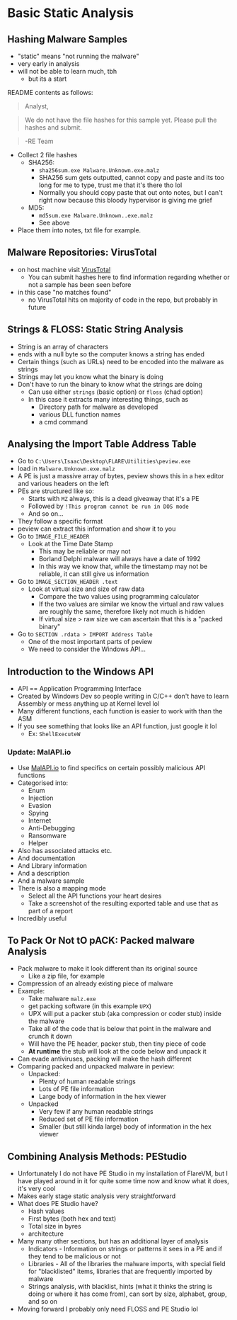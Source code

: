 # Basic Static Analysis

## Hashing Malware Samples

- "static" means "not running the malware"
- very early in analysis
- will not be able to learn much, tbh
  - but its a start

README contents as follows:


> Analyst,

> We do not have the file hashes for this sample yet. Please pull the hashes and submit.

> -RE Team


- Collect 2 file hashes
  - SHA256:
    - `sha256sum.exe Malware.Unknown.exe.malz`
    - SHA256 sum gets outputted, cannot copy and paste and its too long for me to type, trust me that it's there tho lol
    - Normally you should copy paste that out onto notes, but I can't right now because this bloody hypervisor is giving me grief
  - MD5:
    - `md5sum.exe Malware.Unknown..exe.malz`
    - See above
- Place them into notes, txt file for example.

## Malware Repositories: VirusTotal

- on host machine visit [VirusTotal](https://virustotal.com/gui/home/upload)
  - You can submit hashes here to find information regarding whether or not a sample has been seen before
- in this case "no matches found"
  - no VirusTotal hits on majority of code in the repo, but probably in future

## Strings & FLOSS: Static String Analysis

- String is an array of characters
- ends with a null byte so the computer knows a string has ended
- Certain things (such as URLs) need to be encoded into the malware as strings
- Strings may let you know what the binary is doing
- Don't have to run the binary to know what the strings are doing
  - Can use either `strings` (basic option) or `floss` (chad option)
  - In this case it extracts many interesting things, such as
    - Directory path for malware as developed
    - various DLL function names
    - a cmd command

## Analysing the Import Table Address Table

- Go to `C:\Users\Isaac\Desktop\FLARE\Utilities\peview.exe`
- load in `Malware.Unknown.exe.malz`
- A PE is just a massive array of bytes, peview shows this in a hex editor and various headers on the left
- PEs are structured like so:
  - Starts with `MZ` always, this is a dead giveaway that it's a PE
  - Followed by `!This program cannot be run in DOS mode`
  - And so on...
- They follow a specific format
- peview can extract this information and show it to you
- Go to `IMAGE_FILE_HEADER`
  - Look at the Time Date Stamp
    - This may be reliable or may not
    - Borland Delphi malware will always have a date of 1992
    - In this way we know that, while the timestamp may not be reliable, it can still give us information
- Go to `IMAGE_SECTION_HEADER .text`
  - Look at virtual size and size of raw data
    - Compare the two values using programming calculator
    - If the two values are similar we know the virtual and raw values are roughly the same, therefore likely not much is hidden
    - If virtual size > raw size we can ascertain that this is a "packed binary"
- Go to `SECTION .rdata > IMPORT Address Table`
  - One of the most important parts of peview
  - We need to consider the Windows API...

## Introduction to the Windows API

- API == Application Programming Interface
- Created by Windows Dev so people writing in C/C++ don't have to learn Assembly or mess anything up at Kernel level lol
- Many different functions, each function is easier to work with than the ASM
- If you see something that looks like an API function, just google it lol
  - Ex: `ShellExecuteW`

### Update: MalAPI.io

- Use [MalAPI.io](https://malapi.io/) to find specifics on certain possibly malicious API functions
- Categorised into:
  - Enum
  - Injection
  - Evasion
  - Spying
  - Internet
  - Anti-Debugging
  - Ransomware
  - Helper
- Also has associated attacks etc.
- And documentation
- And Library information
- And a description
- And a malware sample
- There is also a mapping mode
  - Select all the API functions your heart desires
  - Take a screenshot of the resulting exported table and use that as part of a report
- Incredibly useful

## To Pack Or Not tO pACK: Packed malware Analysis

- Pack malware to make it look different than its original source
  - Like a zip file, for example
- Compression of an already existing piece of malware
- Example:
  - Take malware `malz.exe`
  - get packing software (in this example `UPX`)
  - UPX will put a packer stub (aka compression or coder stub) inside the malware
  - Take all of the code that is below that point in the malware and crunch it down
  - Will have the PE header, packer stub, then tiny piece of code
  - **At runtime** the stub will look at the code below and unpack it
- Can evade antiviruses, packing will make the hash different
- Comparing packed and unpacked malware in peview:
  - Unpacked:
    - Plenty of human readable strings
    - Lots of PE file information
    - Large body of information in the hex viewer
  - Unpacked
    - Very few if any human readable strings
    - Reduced set of PE file information
    - Smaller (but still kinda large) body of information in the hex viewer

## Combining Analysis Methods: PEStudio

- Unfortunately I do not have PE Studio in my installation of FlareVM, but I have played around in it for quite some time now and know what it does, it's very cool
- Makes early stage static analysis very straightforward
- What does PE Studio have?
  - Hash values
  - First bytes (both hex and text)
  - Total size in byres
  - architecture
- Many many other sections, but has an additional layer of analysis
  - Indicators - Information on strings or patterns it sees in a PE and if they tend to be malicious or not
  - Libraries - All of the libraries the malware imports, with special field for "blacklisted" items, libraries that are frequently imported by malware
  - Strings analysis, with blacklist, hints (what it thinks the string is doing or where it has come from), can sort by size, alphabet, group, and so on
- Moving forward I probably only need FLOSS and PE Studio lol